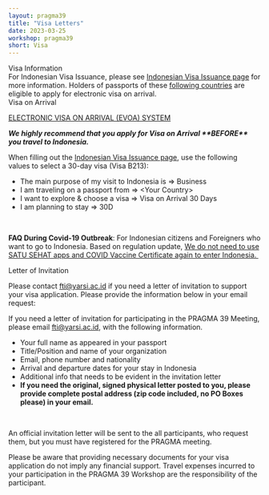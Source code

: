 ```yaml
---
layout: pragma39
title: "Visa Letters"
date: 2023-03-25
workshop: pragma39
short: Visa
---
```


<div class="border39">Visa Information</div>
For Indonesian Visa Issuance, please see <a
href="https://molina.imigrasi.go.id/">Indonesian Visa Issuance page</a> for more information. Holders of passports of these <a href="https://www.imigrasi.go.id/en/e-voa/">following countries</a> are eligible to apply for electronic visa on arrival.

<div class="border39">Visa on Arrival</div>

<a href="https://kemlu.go.id/singapore/en/pages/evoa/1457/about-service/"> ELECTRONIC VISA ON ARRIVAL (EVOA) SYSTEM </a> 

<b><i>We highly recommend that you apply for Visa on Arrival \*\*BEFORE\*\* you travel
to Indonesia.</i></b>

When filling out the <a
href="https://molina.imigrasi.go.id/">Indonesian Visa Issuance page</a>,
use the following values to select a 30-day visa (Visa B213):
<ul>
  <li>The main purpose of my visit to Indonesia is => Business</li>
  <li>I am traveling on a passport from => &lt;Your Country&gt;</li>
  <li>I want to explore & choose a visa => Visa on Arrival 30 Days</li>
  <li>I am planning to stay => 30D</li>
</ul>

<br/>

<b>FAQ During Covid-19 Outbreak</b>: For Indonesian citizens and Foreigners who want to go to Indonesia.
Based on regulation update, <a href="https://covid19.go.id/storage/app/media/Regulasi/2023/Juni/SE%20No%201%20TAHUN%202023%20tentang%20PROKES%20PADA%20MASA%20TRANSISI%20ENDEMI%20COVID-19.pdf">  We do not need to use SATU SEHAT apps and COVID Vaccine Certificate again to enter Indonesia. </a>

<div class="border39">Letter of Invitation</div>

Please contact <a href="mailto:fti@yarsi.ac.id">fti@yarsi.ac.id</a> if you need a letter of invitation to support your visa application. Please provide the information below in your email request: <br />

If you need a letter of invitation for participating in the PRAGMA 39 Meeting, please email
<a href="mailto:fti@yarsi.ac.id">fti@yarsi.ac.id</a>, with the following information.

<p>
<ul>
<li>Your full name as appeared in your passport </li>
<li>Title/Position and name of your organization</li>
<li>Email, phone number and nationality</li>
<li>Arrival and departure dates for your stay in Indonesia</li>
<li>Additional info that needs to be evident in the invitation letter</li>
<li><strong>If you need the original, signed physical letter posted to you, please provide complete postal address (zip code included, no PO Boxes please) in your email.</strong></li>
</ul>

<br>

An official invitation letter will be sent to the all participants, who request them, but you must have
registered for the PRAGMA meeting.

Please be aware that providing necessary documents for your visa application do not imply any financial support.
Travel expenses incurred to your participation in the PRAGMA 39 Workshop are
the responsibility of the participant.
